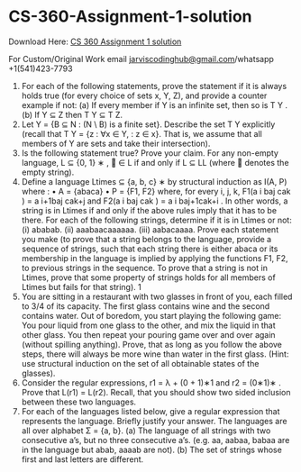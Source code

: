 # CS-360-Assignment-1-solution

Download Here: [CS 360 Assignment 1 solution](https://jarviscodinghub.com/assignment/cs-360-assignment-1-solution/)

For Custom/Original Work email jarviscodinghub@gmail.com/whatsapp +1(541)423-7793

1. For each of the following statements, prove the statement if it is always holds true (for
every choice of sets x, Y, Z), and provide a counter example if not:
(a) If every member if Y is an infinite set, then so is T
Y .
(b) If Y ⊆ Z then T
Y ⊆
T
Z.
2. Let Y = {B ⊆ N : (N \ B) is a finite set}. Describe the set T
Y explicitly (recall that
T
Y = {z : ∀x ∈ Y, : z ∈ x}. That is, we assume that all members of Y are sets and
take their intersection).
3. Is the following statement true? Prove your claim.
For any non-empty language, L ⊆ {0, 1}
∗
,
 ∈ L if and only if L ⊆ LL
(where  denotes the empty string).
4. Define a language Ltimes ⊆ {a, b, c}
∗ by structural induction as I(A, P) where :
• A = {abaca}
• P = {F1, F2} where, for every i, j, k, F1(a
i
baj
cak
) = a
i+1baj
cak+j and F2(a
i
baj
cak
) =
a
i
baj+1cak+i
.
In other words, a string is in Ltimes if and only if the above rules imply that it has to
be there.
For each of the following strings, determine if it is in Ltimes or not:
(i) ababab. (ii) aaabaacaaaaaa. (iii) aabacaaaa.
Prove each statement you make (to prove that a string belongs to the language, provide
a sequence of strings, such that each string there is either abaca or its membership in
the language is implied by applying the functions F1, F2, to previous strings in the
sequence. To prove that a string is not in Ltimes, prove that some property of strings
holds for all members of Ltimes but fails for that string).
1
5. You are sitting in a restaurant with two glasses in front of you, each filled to 3/4 of its
capacity. The first glass contains wine and the second contains water. Out of boredom,
you start playing the following game: You pour liquid from one glass to the other, and
mix the liquid in that other glass. You then repeat your pouring game over and over
again (without spilling anything). Prove, that as long as you follow the above steps,
there will always be more wine than water in the first glass. (Hint: use structural
induction on the set of all obtainable states of the glasses).
6. Consider the regular expressions, r1 = λ + (0 + 1)∗1 and r2 = (0∗1)∗
. Prove that
L(r1) = L(r2). Recall, that you should show two sided inclusion between these two
languages.
7. For each of the languages listed below, give a regular expression that represents the
language. Briefly justify your answer. The languages are all over alphabet Σ = {a, b}.
(a) The language of all strings with two consecutive a’s, but no three consecutive a’s.
(e.g. aa, aabaa, babaa are in the language but abab, aaaab are not).
(b) The set of strings whose first and last letters are different.
